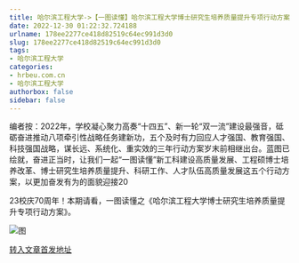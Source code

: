 ```yaml
---
title: 哈尔滨工程大学->【一图读懂】哈尔滨工程大学博士研究生培养质量提升专项行动方案 | hrbeu.com.cn
date: 2022-12-30 01:22:32.724188
urlname: 178ee2277ce418d82519c64ec991d3d0
slug: 178ee2277ce418d82519c64ec991d3d0
tags: 
- 哈尔滨工程大学
categories:
- hrbeu.com.cn
- 哈尔滨工程大学
authorbox: false
sidebar: false
---
```

编者按：2022年，学校凝心聚力高奏“十四五”、新一轮“双一流”建设最强音，砥砺奋进推动八项牵引性战略任务建新功，五个及时有力回应人才强国、教育强国、科技强国战略，谋长远、系统化、重实效的三年行动方案岁末前相继出台。蓝图已绘就，奋进正当时，让我们一起“一图读懂”新工科建设高质量发展、工程硕博士培养改革、博士研究生培养质量提升、科研工作、人才队伍高质量发展这五个行动方案，以更加奋发有为的面貌迎接20
<!--more-->
23校庆70周年！本期请看，一图读懂之《哈尔滨工程大学博士研究生培养质量提升专项行动方案》。

![图](http://gongxue.cn/__local/D/5A/49/70714EEEEE7BCC996DF8EB86D00_E45CB6F6_FBC2A.jpg)

[转入文章首发地址](http://gongxue.cn/info/1141/73946.htm)